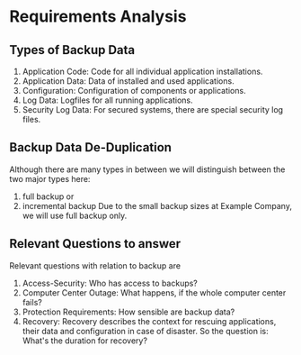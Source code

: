 # Requirements Analysis
## Types of Backup Data
1. Application Code: Code for all individual application installations.
2. Application Data: Data of installed and used applications.
3. Configuration: Configuration of components or applications.
4. Log Data: Logfiles for all running applications.
5. Security Log Data: For secured systems, there are special security log files.

## Backup Data De-Duplication
Although there are many types in between we will distinguish between the two major types here:
1. full backup or
2. incremental backup
Due to the small backup sizes at Example Company, we will use full backup only.

## Relevant Questions to answer
Relevant questions with relation to backup are
1. Access-Security: Who has access to backups?
2. Computer Center Outage: What happens, if the whole computer center fails?
3. Protection Requirements: How sensible are backup data?
4. Recovery: Recovery describes the context for rescuing applications, their data and configuration in case of disaster. So the question is: What's the duration for recovery?